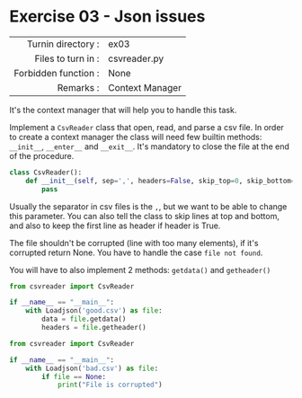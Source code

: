 # Exercise 03 - Json issues

|                         |                    |
| -----------------------:| ------------------ |
|   Turnin directory :    |  ex03              |
|   Files to turn in :    |  csvreader.py      |
|   Forbidden function :  |  None              |
|   Remarks :             |  Context Manager   |

It's the context manager that will help you to handle this task.

Implement a `CsvReader` class that open, read, and parse a csv file.
In order to create a context manager the class will need few builtin methods: `__init__`, `__enter__` and `__exit__`.
It's mandatory to close the file at the end of the procedure.

```py
class CsvReader():
    def __init__(self, sep=',', headers=False, skip_top=0, skip_bottom=0):
        pass
```

Usually the separator in csv files is the `,`, but we want to be able to change this parameter.
You can also tell the class to skip lines at top and bottom, and also to keep the first line as header if header is True.

The file shouldn't be corrupted (line with too many elements), if it's corrupted return None.
You have to handle the case `file not found`.

You will have to also implement 2 methods: `getdata()` and `getheader()`

```py
from csvreader import CsvReader

if __name__ == "__main__":
    with Loadjson('good.csv') as file:
        data = file.getdata()
        headers = file.getheader()
```

```py
from csvreader import CsvReader

if __name__ == "__main__":
    with Loadjson('bad.csv') as file:
        if file == None:
            print("File is corrupted")
```

